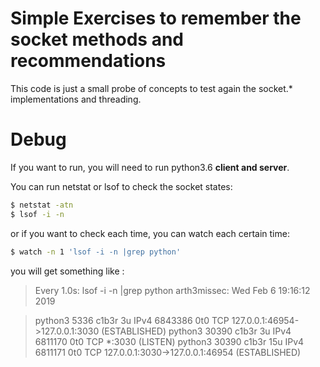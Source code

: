 # Simple Exercises to remember the socket methods and recommendations

This code is just a small probe of concepts to test again the socket.* implementations and threading.


# Debug 
If you want to run, you will need to run python3.6 **client and server**. 

You can run netstat or lsof to check the socket states: 
```sh
$ netstat -atn
$ lsof -i -n 
```
or if you want to check each time, you can watch each certain time: 

```sh
$ watch -n 1 'lsof -i -n |grep python'
```

you will get something like :  

>Every 1.0s: lsof -i -n |grep python                                                                                                  arth3missec: Wed Feb  6 19:16:12 2019

>python3  5336 c1b3r    3u  IPv4 6843386      0t0  TCP 127.0.0.1:46954->127.0.0.1:3030 (ESTABLISHED)
>python3 30390 c1b3r    3u  IPv4 6811170      0t0  TCP *:3030 (LISTEN)
>python3 30390 c1b3r   15u  IPv4 6811171      0t0  TCP 127.0.0.1:3030->127.0.0.1:46954 (ESTABLISHED)

